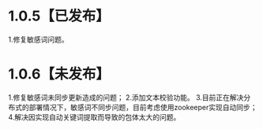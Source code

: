 # 1.0.5【已发布】
1.修复敏感词问题。

# 1.0.6【未发布】
1.修复敏感词未同步更新造成的问题；
2.添加文本校验功能。
3.目前正在解决分布式的部署情况下，敏感词不同步问题，目前考虑使用zookeeper实现自动同步；
4.解决因实现自动关键词提取而导致的包体太大的问题。
